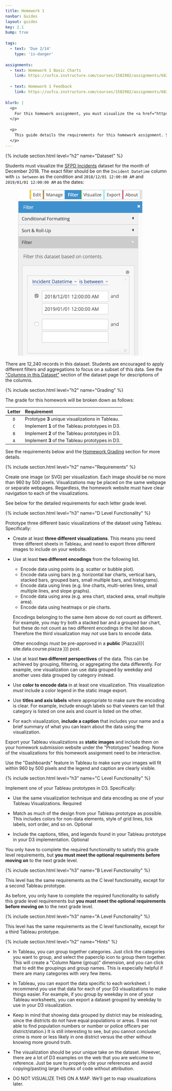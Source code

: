 ```yaml
---
title: Homework 1
navbar: Guides
layout: guides
key: 2.1
bump: true

tags:
  - text: 'Due 2/14'
    type: 'is-danger'

assignments:
  - text: Homework 1 Basic Charts
    link: https://usfca.instructure.com/courses/1582982/assignments/6821944

  - text: Homework 1 Feedback
    link: https://usfca.instructure.com/courses/1582982/assignments/6821976

blurb: |
  <p>
    For this homework assignment, you must visualize the <a href="https://data.sfgov.org/Public-Safety/Police-Department-Incident-Reports-2018-to-Present/wg3w-h783">SFPD Incidents</a> dataset using various basic visualization techniques using <a href="https://www.tableau.com/academic/students">Tableau Desktop</a> and <a href="https://d3js.org/">D3.js</a>.
  </p>

  <p>
    This guide details the requirements for this homework assignment. See the <a href="homework-submission.html">Homework Submission</a> and <a href="homework-feedback.html">Homework Feedback</a> guides for other requirements.
  </p>
---
```


{% include section.html level="h2" name="Dataset" %}

Students must visualize the [SFPD Incidents](https://data.sfgov.org/Public-Safety/Police-Department-Incident-Reports-2018-to-Present/wg3w-h783) dataset for the month of December 2018. The exact filter should be on the `Incident Datetime` column with `is between` as the condition and `2018/12/01 12:00:00 AM` and `2019/01/01 12:00:00 AM` as the dates:

<figure>
<img src="/images/homework-1-filter.png" class="image" width="388">
</figure>


There are 12,240 records in this dataset. Students are encouraged to apply different filters and aggregations to focus on a subset of this data. See the ["Columns in this Dataset"](https://data.sfgov.org/Public-Safety/Police-Department-Incident-Reports-2018-to-Present/wg3w-h783) section of the dataset page for descriptions of the columns.

{% include section.html level="h2" name="Grading" %}

The grade for this homework will be broken down as follows:

| Letter | Requirement |
|:------:|:------------|
| `D` | Prototype **3** unique visualizations in Tableau. |
| `C` | Implement **1** of the Tableau prototypes in D3. |
| `B` | Implement **2** of the Tableau prototypes in D3. |
| `A` | Implement **3** of the Tableau prototypes in D3. |

See the requirements below and the [Homework Grading](homework-submission.html#grading) section for more details.

{% include section.html level="h2" name="Requirements" %}

Create one image (or SVG) per visualization. Each image should be no more than 960 by 500 pixels. Visualizations may be placed on the same webpage or separate webpages. Regardless, the homework website must have clear navigation to each of the visualizations.

See below for the detailed requirements for each letter grade level.

{% include section.html level="h3" name="D Level Functionality" %}

Prototype three different basic visualizations of the dataset using Tableau. Specifically:

  - Create at least **three different visualizations**. This means you need three different sheets in Tableau, and need to export three different images to include on your website.

  - Use at least **two different encodings** from the following list.

      - Encode data using points (e.g. scatter or bubble plot).
      - Encode data using bars (e.g. horizontal bar charts, vertical bars, stacked bars, grouped bars, small multiple bars, and histograms).
      - Encode data using lines (e.g. line charts, multi-series lines, small multiple lines, and slope graphs).
      - Encode data using area (e.g. area chart, stacked area, small multiple area).
      - Encode data using heatmaps or pie charts.

    Encodings belonging to the same item above do not count as different. For example, you may try both a stacked bar and a grouped bar chart, but these do not count as two different encodings in the list above. Therefore the third visualization may *not* use bars to encode data.

    Other encodings must be pre-approved in a **public** [Piazza]({{ site.data.course.piazza }}) post.

  - Use at least **two different perspectives** of the data. This can be achieved by grouping, filtering, or aggregating the data differently. For example, one visualization can use data grouped by weekday and another uses data grouped by category instead.

  - Use **color to encode data** in at least one visualization. This visualization *must* include a color legend in the static image export.

  - Use **titles and axis labels** where appropriate to make sure the encoding is clear. For example, include enough labels so that viewers can tell that category is listed on one axis and count is listed on the other.

  - For each visualization, **include a caption** that includes your name and a brief summary of what you can learn about the data using the visualization.


Export your Tableau visualizations as **static images** and include them on your homework submission website under the "Prototypes" heading. None of the visualizations for this homework assignment need to be interactive.

Use the "Dashboards" feature in Tableau to make sure your images will fit within 960 by 500 pixels and the legend and caption are clearly visible.

{% include section.html level="h3" name="C Level Functionality" %}

Implement one of your Tableau prototypes in D3. Specifically:

  - Use the same visualization technique and data encoding as one of your Tableau Visualizations. <span class="tag is-primary is-rounded">Required</span>

  - Match as much of the design from your Tableau prototype as possible. This includes colors for non-data elements, style of grid lines, tick labels, sort order, and so on. <span class="tag is-rounded is-light">Optional</span>

  - Include the captions, titles, and legends found in your Tableau prototype in your D3 implementation. <span class="tag is-rounded is-light">Optional</span>

You only have to complete the required functionality to satisfy this grade level requirements, but **you must meet the optional requirements before moving on** to the next grade level.

{% include section.html level="h3" name="B Level Functionality" %}

This level has the same requirements as the C level functionality, except for a second Tableau prototype.

As before, you only have to complete the required functionality to satisfy this grade level requirements but **you must meet the optional requirements before moving on** to the next grade level.

{% include section.html level="h3" name="A Level Functionality" %}

This level has the same requirements as the C level functionality, except for a third Tableau prototype.

{% include section.html level="h2" name="Hints" %}

  - In Tableau, you can group together categories. Just click the categories you want to group, and select the paperclip icon to group them together. This will create a "Column Name (group)" dimension, and you can click that to edit the groupings and group names. This is especially helpful if there are many categories with very few items.

  - In Tableau, you can export the data specific to each worksheet. I recommend you use that data for each of your D3 visualizations to make things easier. For example, if you group by weekday in one of your Tableau worksheets, you can export a dataset grouped by weekday to use in your D3 visualization.

  - Keep in mind that showing data grouped by district may be misleading, since the districts do not have equal populations or areas. (I was not able to find population numbers or number or police officers per district/station.) It is still interesting to see, but you cannot conclude crime is more or less likely in one district versus the other without knowing more ground truth.

  - The visualization should be your unique take on the dataset. However, there are a lot of D3 examples on the web that you are welcome to reference. Just be sure to properly cite your references and avoid copying/pasting large chunks of code without attribution.

  - DO NOT VISUALIZE THIS ON A MAP. We'll get to map visualizations later.
